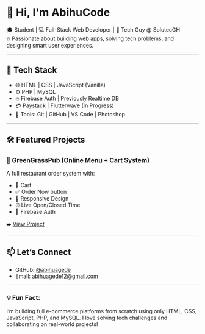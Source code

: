 # 👋 Hi, I'm AbihuCode

🎓 Student | 💻 Full-Stack Web Developer | 🔧 Tech Guy @ SolutecGH  
🔥 Passionate about building web apps, solving tech problems, and designing smart user experiences.

---

## 🧰 Tech Stack
- 🌐 HTML | CSS | JavaScript (Vanilla)
- ⚙️ PHP | MySQL
- 🔥 Firebase Auth | Previously Realtime DB
- 💳 Paystack | Flutterwave (In Progress)
- 🧠 Tools: Git | GitHub | VS Code | Photoshop

---

## 🛠 Featured Projects

### 🍴 GreenGrassPub (Online Menu + Cart System)
A full restaurant order system with:
- 🛒 Cart
- ✅ Order Now button
- 📱 Responsive Design
- ⏰ Live Open/Closed Time
- 🔐 Firebase Auth

➡️ [View Project](https://github.com/abihuagede/greengrasspub)

---

## 📫 Let’s Connect
- GitHub: [@abihuagede](https://github.com/abihuagede)
- Email: abihuagede12@gmail.com

---

### 💡 Fun Fact:
I’m building full e-commerce platforms from scratch using only HTML, CSS, JavaScript, PHP, and MySQL. I love solving tech challenges and collaborating on real-world projects!
